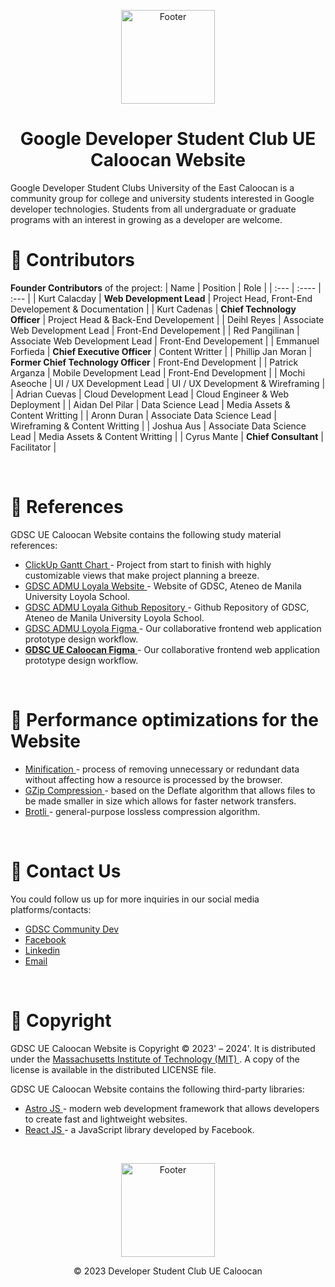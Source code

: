 <p align=center>
<img align="center" alt="Footer" width="150px" src ="https://res.cloudinary.com/startup-grind/image/upload/dpr_2.0,fl_sanitize/v1/gcs/platform-data-dsc/contentbuilder/logo_dark_stacked_5giak2X.svg"/>
</p>

<h1 align="center">Google Developer Student Club UE Caloocan Website</h1>

Google Developer Student Clubs University of the East Caloocan is a community group for college and university students interested in Google developer technologies. Students from all undergraduate or graduate programs with an interest in growing as a developer are welcome.

# 🤼 Contributors
**Founder Contributors** of the project:
| Name | Position | Role |
| :--- | :----   | :--- |
| Kurt Calacday | **Web Development Lead** | Project Head, Front-End Developement & Documentation |
| Kurt Cadenas | **Chief Technology Officer** | Project Head & Back-End Developement |
| Deihl Reyes | Associate Web Development Lead | Front-End Developement |
| Red Pangilinan | Associate Web Development Lead | Front-End Developement |
| Emmanuel Forfieda | **Chief Executive Officer** | Content Writter |
| Phillip Jan Moran | **Former Chief Technology Officer** | Front-End Development |
| Patrick Arganza | Mobile Development Lead | Front-End Development |
| Mochi Aseoche | UI / UX Development Lead | UI / UX Development & Wireframing |
| Adrian Cuevas | Cloud Development Lead | Cloud Engineer & Web Deployment |
| Aidan Del Pilar | Data Science Lead | Media Assets & Content Writting |
| Aronn Duran | Associate Data Science Lead | Wireframing & Content Writting |
| Joshua Aus | Associate Data Science Lead | Media Assets & Content Writting |
| Cyrus Mante | **Chief Consultant** | Facilitator |
 
<br />

# 📝 References
GDSC UE Caloocan Website contains the following study material references:
- <a href="https://sharing.clickup.com/9008172421/g/h/4-90080336673-7/2283e58bd614cf9"> ClickUp Gantt Chart </a> - Project from start to finish with highly customizable views that make project planning a breeze.
- <a href="https://www.gdscloyola.org/"> GDSC ADMU Loyala Website </a> - Website of GDSC, Ateneo de Manila University Loyola School.
- <a href="https://github.com/gdsc-loyola/gdsc-loyola-website"> GDSC ADMU Loyala Github Repository </a> - Github Repository of GDSC, Ateneo de Manila University Loyola School.
- <a href="https://www.figma.com/file/teAZAttivRLwWlLldnVS17/GDSC?type=design&node-id=0-1&t=YvpxERi6DIlzg4rt-0&fbclid=IwAR3zyYZskgf6e-MeAZSJwYYFJC9o2KX_tftb5SJjaa2o1KWdWh7N5lgo7d8"> GDSC ADMU Loyola Figma </a> - Our collaborative frontend web application prototype design workflow.
- <a href="https://www.figma.com/file/mzwTAaoJuW9DDsEd2PSrW5/GDSC-UE-Caloocan-Website-(Copy)?type=design&mode=design&t=k8MTNbshIe5gvHWm-1"> **GDSC UE Caloocan Figma** </a> - Our collaborative frontend web application prototype design workflow.

<br />

# 🚀 Performance optimizations for the Website
- <a href="https://developer.mozilla.org/en-US/docs/Glossary/Minification"> Minification </a> - process of removing unnecessary or redundant data without affecting how a resource is processed by the browser.
- <a href="https://developer.mozilla.org/en-US/docs/Glossary/GZip_compression"> GZip Compression </a> - based on the Deflate algorithm that allows files to be made smaller in size which allows for faster network transfers.
- <a href="https://developer.mozilla.org/en-US/docs/Glossary/Brotli_compression"> Brotli </a> - general-purpose lossless compression algorithm.

<br />

# 📧 Contact Us
You could follow us up for more inquiries in our social media platforms/contacts:
- <a href="https://gdsc.community.dev/university-of-the-east-caloocan-campus/"> GDSC Community Dev </a>
- <a href="https://www.facebook.com/gdscuecaloocan"> Facebook </a>
- <a href="https://www.linkedin.com/company/google-developer-student-clubs-ue-caloocan/"> Linkedin </a>
- <a href="https://gdsc.community.dev/university-of-the-east-caloocan-campus/#"> Email </a>

<br />


# 📜 Copyright
GDSC UE Caloocan Website is Copyright © 2023' – 2024'. It is distributed under the <a href="https://opensource.org/license/mit/"> Massachusetts Institute of Technology (MIT) </a>. A copy of the license is available in the distributed LICENSE file.

GDSC UE Caloocan Website contains the following third-party libraries:
- <a href="https://astro.build/"> Astro JS </a> - modern web development framework that allows developers to create fast and lightweight websites.
- <a href="https://react.dev/"> React JS </a> - a JavaScript library developed by Facebook.

<br />

<p align=center>
<img align="center" alt="Footer" width="150px" src ="https://res.cloudinary.com/startup-grind/image/upload/dpr_2.0,fl_sanitize/v1/gcs/platform-data-dsc/contentbuilder/logo_dark_stacked_5giak2X.svg"/>
</p>

<p align=center> © 2023 Developer Student Club UE Caloocan </p>